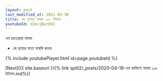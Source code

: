 ```yaml
---
layout: post
last_modified_at: 2021-03-30
title: ওম দুর্লভয় নামায ১০৮ টাইমস
youtubeId: d2evjBurD6I
---
```

 
 
 ওম চচাতরায়া নামায  
 
 -  কে ছাতার মতো অস্বস্তি কমায় 
 
  
 
  
 
 
 
 
 
 


{% include youtubePlayer.html id=page.youtubeId %}
 
[Next]({{ site.baseurl }}{% link  split2/_posts/2020-04-18-ওম হ্যাভিশে নামায ১০৮ টাইমস.md%})
 
